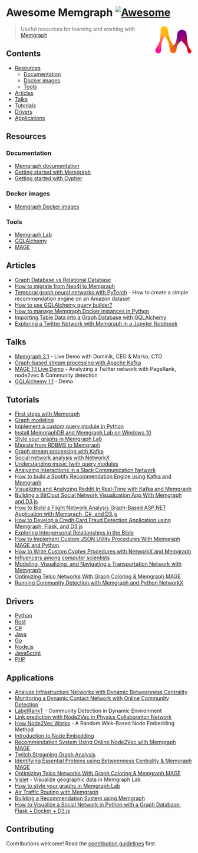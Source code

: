 # Awesome Memgraph [![Awesome](https://awesome.re/badge.svg)](https://awesome.re)

[<img src="memgraph-logo.png" align="right" width="100">](https://memgraph.com)

> Useful resources  for learning and working with [Memgraph](https://memgraph.com)


## Contents

- [Resources](#resources)
   - [Documentation](#documentation)
   - [Docker images](#docker-images)
   - [Tools](#tools)
- [Articles](#articles)
- [Talks](#talks)
- [Tutorials](#tutorials)
- [Drivers](#drivers)
- [Applications](#applications)

## Resources

### Documentation

- [Memgraph documentation](https://memgraph.com/docs)
- [Getting started with Memgraph](https://memgraph.com/docs/memgraph)
- [Getting started with Cypher](https://memgraph.com/docs/cypher-manual)

### Docker images

- [Memgraph Docker images](https://hub.docker.com/u/memgraph)

### Tools

- [Memgraph Lab](https://memgraph.com/lab)
- [GQLAlchemy](https://github.com/memgraph/gqlalchemy)
- [MAGE](https://github.com/memgraph/mage)

## Articles

- [Graph Database vs Relational Database](https://memgraph.com/blog/graph-database-vs-relational-database)
- [How to migrate from Neo4j to Memgraph](https://memgraph.com/blog/how-to-migrate-from-neo4j-to-memgraph)
- [Temporal graph neural networks with PyTorch](https://memgraph.com/blog/amazon-user-item-recommender-with-tgn-and-memgraph)  - How to create a simple recommendation engine on an Amazon dataset
- [How to use GQLAlchemy query builder?](https://memgraph.com/blog/gqlalchemy-query-builder)
- [How to manage Memgraph Docker instances in Python](https://memgraph.com/blog/running-memgraph-with-python)
- [Importing Table Data into a Graph Database with GQLAlchemy](https://memgraph.com/blog/jupyter-translate-data-to-graph-database)
- [Exploring a Twitter Network with Memgraph in a Jupyter Notebook](https://memgraph.com/blog/jupyter-notebook-twitter-network-analysis)

## Talks

- [Memgraph 2.1](https://www.youtube.com/watch?v=ayyRy5Ln-uY) - Live Demo with Dominik, CEO & Marko, CTO
- [Graph-based stream processing with Apache Kafka](https://www.youtube.com/watch?v=qOtOfaCF53k)
- [MAGE 1.1 Live Demo](https://www.youtube.com/watch?v=dn154j4sypo) - Analyzing a Twitter network with PageRank, node2vec & Community detection
- [GQLAlchemy 1.1](https://www.youtube.com/watch?v=r5YVD_1D8G8) - Demo

## Tutorials

- [First steps with Memgraph](https://memgraph.com/docs/memgraph/tutorials/first-steps-with-memgraph)
- [Graph modeling](https://memgraph.com/docs/memgraph/tutorials/graph-modeling)
- [Implement a custom query module in Python](https://memgraph.com/docs/memgraph/tutorials/implement-custom-query-module-in-python)
- [Install MemgraphDB and Memgraph Lab on Windows 10](https://memgraph.com/docs/memgraph/tutorials/install-memgraph-windows-10)
- [Style your graphs in Memgraph Lab](https://memgraph.com/docs/memgraph/tutorials/style-your-graphs-in-memgraph-lab)
- [Migrate from RDBMS to Memgraph](https://memgraph.com/docs/memgraph/tutorials/migrate-relational-database)
- [Graph stream processing with Kafka](https://memgraph.com/docs/memgraph/tutorials/graph-stream-processing-with-kafka)
- [Social network analysis with NetworkX](https://memgraph.com/docs/memgraph/tutorials/social-network-analysis)
- [Understanding music (with query modules](https://memgraph.com/docs/memgraph/tutorials/understanding-music-with-modules)
- [Analyzing Interactions in a Slack Communication Network](https://memgraph.com/blog/slack-influence-bot)
- [How to build a Spotify Recommendation Engine using Kafka and Memgraph](https://memgraph.com/blog/spotify-song-recommender)
- [Visualizing and Analyzing Reddit In Real-Time with Kafka and Memgraph](https://memgraph.com/blog/reddit-network-explorer)
- [Building a BitClout Social Network Visualization App With Memgraph and D3.js](https://memgraph.com/blog/visualize-the-bitclout-network-using-d3js)
- [How to Build a Flight Network Analysis Graph-Based ASP.NET Application with Memgraph, C#, and D3.js](https://memgraph.com/blog/how-to-build-a-flight-network-analysis-graph-asp-net-application-with-memgraph-c-sharp-and-d3-js)
- [How to Develop a Credit Card Fraud Detection Application using Memgraph, Flask, and D3.js](https://memgraph.com/blog/how-to-develop-a-credit-card-fraud-detection-application-using-memgraph-flask-and-d3js)
- [Exploring Interpersonal Relationships in the Bible](https://memgraph.com/blog/exploring-the-hebrew-bible-person-relationships)
- [How to Implement Custom JSON Utility Procedures With Memgraph MAGE and Python](https://memgraph.com/blog/how-to-implement-custom-json-utility-procedures-with-memgraph-mage-and-python)
- [How to Write Custom Cypher Procedures with NetworkX and Memgraph](https://memgraph.com/blog/how-to-write-custom-cypher-procedures-with-networkx-and-memgraph)
- [Influencers among computer scientists](https://memgraph.com/blog/influencers-among-computer-scientists)
- [Modeling, Visualizing, and Navigating a Transportation Network with Memgraph](https://memgraph.com/blog/modeling_visualizing_navigating_a_transportation_network_with_memgraph)
- [Optimizing Telco Networks With Graph Coloring & Memgraph MAGE](https://memgraph.com/blog/optimizing_telco_networks_with_graph_coloring_and_memgraph_mage)
- [Running Community Detection with Memgraph and Python NetworkX](https://memgraph.com/blog/community-detection-with-memgraph-and-python-networkx)

## Drivers

- [Python](https://memgraph.com/docs/memgraph/connect-to-memgraph/drivers/python)
- [Rust](https://memgraph.com/docs/memgraph/connect-to-memgraph/drivers/rust)
- [C#](https://memgraph.com/docs/memgraph/connect-to-memgraph/drivers/c-sharp)
- [Java](https://memgraph.com/docs/memgraph/connect-to-memgraph/drivers/java)
- [Go](https://memgraph.com/docs/memgraph/connect-to-memgraph/drivers/go)
- [Node.js](https://memgraph.com/docs/memgraph/connect-to-memgraph/drivers/nodejs)
- [JavaScript](https://memgraph.com/docs/memgraph/connect-to-memgraph/drivers/javascript)
- [PHP](https://memgraph.com/docs/memgraph/connect-to-memgraph/drivers/php)

## Applications 

- [Analyze Infrastructure Networks with Dynamic Betweenness Centrality](https://memgraph.com/blog/analyze-infrastructure-networks-with-dynamic-betweenness-centrality)
- [Monitoring a Dynamic Contact Network with Online Community Detection](https://memgraph.com/blog/monitoring-dynamic-contact-network-with-online-community-detection)
- [LabelRankT](https://memgraph.com/blog/labelrankt-community-detection-in-dynamic-environment) -  Community Detection in Dynamic Environment
- [Link prediction with Node2Vec in Physics Collaboration Network](https://memgraph.com/blog/link-prediction-with-node2vec-in-physics-collaboration-network)
- [How Node2Vec Works](https://memgraph.com/blog/how-node2vec-works) - A Random Walk-Based Node Embedding Method
- [Introduction to Node Embedding](https://memgraph.com/blog/introduction-to-node-embedding)
- [Recommendation System Using Online Node2Vec with Memgraph MAGE](https://memgraph.com/blog/online-node2vec-recommendation-system)
- [Twitch Streaming Graph Analysis](https://memgraph.com/blog/twitch-streaming-graph-analysis)
- [Identifying Essential Proteins using Betweenness Centrality & Memgraph MAGE](https://memgraph.com/blog/identifying-essential-proteins)
- [Optimizing Telco Networks With Graph Coloring & Memgraph MAGE](https://memgraph.com/blog/optimizing-telco-networks-with-graph-coloring-and-memgraph-mage)
- [Vislet](https://memgraph.com/blog/vislet-visualize-geographic-data-in-memgraph-lab) - Visualize geographic data in Memgraph Lab
- [How to style your graphs in Memgraph Lab](https://memgraph.com/blog/how-to-style-your-graphs-in-memgraph-lab)
- [Air Traffic Routing with Memgraph](https://memgraph.com/blog/air-traffic-routing-with-memgraph)
- [Building a Recommendation System using Memgraph](https://memgraph.com/blog/building-a-recommendation-system-using-memgraph)
- [How to Visualize a Social Network in Python with a Graph Database: Flask + Docker + D3.js](https://memgraph.com/blog/how-to-visualize-a-social-network-in-python-with-a-graph-database)

## Contributing 

Contributions welcome! Read the [contribution guidelines](contributing.md) first.
